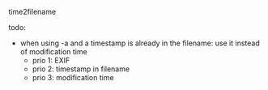 time2filename

todo:
 - when using -a and a timestamp is already in the filename: use it instead of modification time
   - prio 1: EXIF
   - prio 2: timestamp in filename
   - prio 3: modification time

